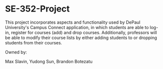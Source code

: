 # SE-352-Project

This project incorporates aspects and functionality used by DePaul University's Campus Connect application, in which students are able to log-in, register for courses (add) and drop courses. Additionally, professors will be able to modify their course lists by either adding students to or dropping students from their courses.


Owned by: 

Max Slavin,
Yudong Sun,
Brandon Botezatu
